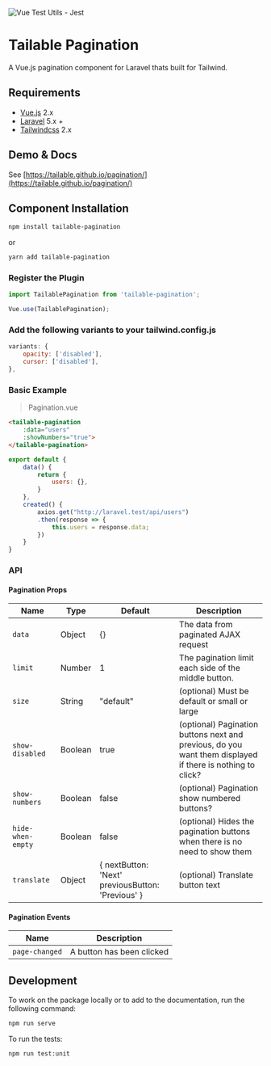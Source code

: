 ![Vue Test Utils - Jest](https://github.com/laravel-vue-tailwind/pagination/workflows/Vue%20Test%20Utils%20-%20Jest/badge.svg)

# Tailable Pagination
A Vue.js pagination component for Laravel thats built for Tailwind.

## Requirements

* [Vue.js](https://vuejs.org/) 2.x
* [Laravel](http://laravel.com/docs/) 5.x +
* [Tailwindcss](https://tailwindcss.com/) 2.x

## Demo & Docs

See [https://tailable.github.io/pagination/](https://tailable.github.io/pagination/)

## Component Installation

```bash
npm install tailable-pagination
```

or

```bash
yarn add tailable-pagination
```

### Register the Plugin

```javascript
import TailablePagination from 'tailable-pagination';

Vue.use(TailablePagination);
```

### Add the following variants to your tailwind.config.js

```javascript
variants: {
    opacity: ['disabled'],
    cursor: ['disabled'],
},
```

### Basic Example
> Pagination.vue


```html
<tailable-pagination
    :data="users"
    :showNumbers="true">
</tailable-pagination>
```

```javascript
export default {
    data() {
        return {
            users: {},
        }
    },
    created() {
        axios.get("http://laravel.test/api/users")
        .then(response => {
            this.users = response.data;
        })
    }
}
```

### API

#### Pagination Props

| Name | Type | Default | Description  
| --- | --- | --- | --- |
| `data ` | Object | {} | The data from paginated AJAX request |
| `limit` | Number | 1 | The pagination limit each side of the middle button. |
| `size` | String | "default" | (optional) Must be default or small or large |
| `show-disabled` | Boolean | true | (optional) Pagination buttons next and previous, do you want them displayed if there is nothing to click? |
| `show-numbers ` | Boolean | false | (optional) Pagination show numbered buttons? |
| `hide-when-empty ` | Boolean | false | (optional) Hides the pagination buttons when there is no need to show them |
| `translate ` | Object | { nextButton: 'Next' previousButton: 'Previous' } | (optional) Translate button text |

#### Pagination Events

| Name | Description  
| --- | --- |
| `page-changed`  | A button has been clicked |

## Development

To work on the package locally or to add to the documentation, run the following command:

```bash
npm run serve
```

To run the tests:

```bash
npm run test:unit
```